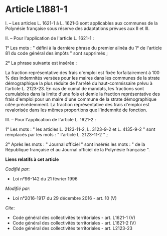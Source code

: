 # Article L1881-1

I. – Les articles L. 1621-1 à L. 1621-3 sont applicables aux communes de la Polynésie française sous réserve des adaptations
prévues aux II et III. 

II. – Pour l'application de l'article L. 1621-1 : 

1° Les mots : " défini à la dernière phrase du premier alinéa du 1° de l'article 81 du code général des impôts " sont
supprimés ; 

2° La phrase suivante est insérée : 

La fraction représentative des frais d'emploi est fixée forfaitairement à 100 % des indemnités versées pour les maires dans
les communes de la strate démographique la plus réduite de l'arrêté du haut-commissaire prévu à l'article L. 2123-23. En cas
de cumul de mandats, les fractions sont cumulables dans la limite d'une fois et demie la fraction représentative des frais
d'emploi pour un maire d'une commune de la strate démographique citée précédemment. La fraction représentative des frais
d'emploi est revalorisée dans les mêmes proportions que l'indemnité de fonction. 

III. – Pour l'application de l'article L. 1621-2 : 

1° Les mots : " les articles L. 2123-11-2, L. 3123-9-2 et L. 4135-9-2 " sont remplacés par les mots : " l'article L.
2123-11-2 " ; 

2° Après les mots : " Journal officiel " sont insérés les mots : " de la République française et au Journal officiel de la
Polynésie française ".

**Liens relatifs à cet article**

_Codifié par_:

  - Loi n°96-142 du 21 février 1996

_Modifié par_:

  - Loi n°2016-1917 du 29 décembre 2016 - art. 10 (V)

_Cite_:

  - Code général des collectivités territoriales - art. L1621-1 (V)
  - Code général des collectivités territoriales - art. L1621-2 (V)
  - Code général des collectivités territoriales - art. L2123-23
